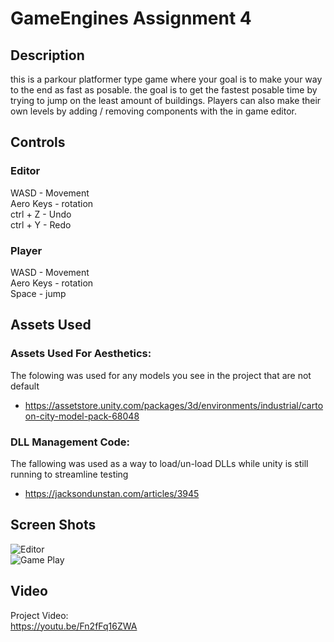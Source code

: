 # GameEngines Assignment 4
## Description
this is a parkour platformer type game where your goal is to make your way to the end as fast as posable. the goal is to get the fastest posable time by trying to jump on the least amount of buildings. Players can also make their own levels by adding / removing components with the in game editor. 

## Controls 
### Editor
WASD  - Movement\
Aero Keys - rotation\
ctrl + Z - Undo\
ctrl + Y - Redo

### Player
WASD  - Movement\
Aero Keys - rotation\
Space - jump

## Assets Used 
### Assets Used For Aesthetics:
The folowing was used for any models you see in the project that are not default
 
* https://assetstore.unity.com/packages/3d/environments/industrial/cartoon-city-model-pack-68048

### DLL Management Code: 
The fallowing was used as a way to load/un-load DLLs while unity is still running to streamline testing
 
* https://jacksondunstan.com/articles/3945

## Screen Shots
![Editor](https://media.discordapp.net/attachments/913598806929592330/913642973558898698/unknown.png)\
![Game Play](https://media.discordapp.net/attachments/913598806929592330/913642974049611786/unknown.png)

## Video
Project Video:\
https://youtu.be/Fn2fFq16ZWA

